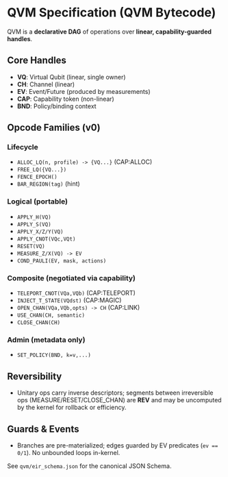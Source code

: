 # QVM Specification (QVM Bytecode)

QVM is a **declarative DAG** of operations over **linear, capability-guarded handles**.

## Core Handles
- **VQ**: Virtual Qubit (linear, single owner)
- **CH**: Channel (linear)
- **EV**: Event/Future (produced by measurements)
- **CAP**: Capability token (non-linear)
- **BND**: Policy/binding context

## Opcode Families (v0)
### Lifecycle
- `ALLOC_LQ(n, profile) -> {VQ...}` (CAP:ALLOC)
- `FREE_LQ({VQ...})`
- `FENCE_EPOCH()`
- `BAR_REGION(tag)` (hint)

### Logical (portable)
- `APPLY_H(VQ)`
- `APPLY_S(VQ)`
- `APPLY_X/Z/Y(VQ)`
- `APPLY_CNOT(VQc,VQt)`
- `RESET(VQ)`
- `MEASURE_Z/X(VQ) -> EV`
- `COND_PAULI(EV, mask, actions)`

### Composite (negotiated via capability)
- `TELEPORT_CNOT(VQa,VQb)` (CAP:TELEPORT)
- `INJECT_T_STATE(VQdst)` (CAP:MAGIC)
- `OPEN_CHAN(VQa,VQb,opts) -> CH` (CAP:LINK)
- `USE_CHAN(CH, semantic)`
- `CLOSE_CHAN(CH)`

### Admin (metadata only)
- `SET_POLICY(BND, k=v,...)`

## Reversibility
- Unitary ops carry inverse descriptors; segments between irreversible ops (MEASURE/RESET/CLOSE_CHAN) are **REV** and may be uncomputed by the kernel for rollback or efficiency.

## Guards & Events
- Branches are pre-materialized; edges guarded by EV predicates (`ev == 0/1`). No unbounded loops in-kernel.

See `qvm/eir_schema.json` for the canonical JSON Schema.
